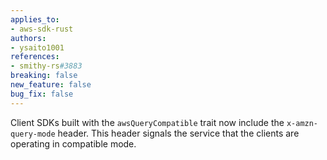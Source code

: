 ```yaml
---
applies_to:
- aws-sdk-rust
authors:
- ysaito1001
references:
- smithy-rs#3883
breaking: false
new_feature: false
bug_fix: false
---
```

Client SDKs built with the `awsQueryCompatible` trait now include the `x-amzn-query-mode` header. This header signals the service that the clients are operating in compatible mode.
